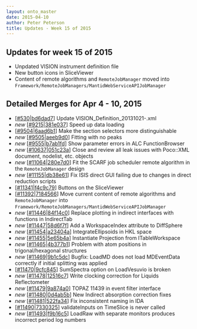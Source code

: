 ```yaml
---
layout: onto_master
date: 2015-04-10
author: Peter Peterson
title: Updates - Week 15 of 2015
---
```

Updates for week 15 of 2015
---------------------------
* Unpdated VISION instrument definition file
* New button icons in SliceViewer
* Content of remote algorithms and `RemoteJobManager` moved into `Framework/RemoteJobManagers/MantidWebServiceAPIJobManager`

Detailed Merges for Apr 4 - 10, 2015
------------------------------------
* \[[#530](https://github.com/mantidproject/mantid/pull/530)\|[bd6dad7](https://github.com/mantidproject/mantid/commit/bd6dad79ef92b5dbf68c5045a15d48e35694100a)\] Update VISION_Definition_20131021-.xml
* *new* \[[#9215](http://trac.mantidproject.org/mantid/ticket/9215)\|[381e037](https://github.com/mantidproject/mantid/commit/381e0374db3920e5ce13d700c0206f82f523f9ec)\] Speed up data loading
* \[[#9504](http://trac.mantidproject.org/mantid/ticket/9504)\|[6aad6b1](https://github.com/mantidproject/mantid/commit/6aad6b1817c128269461562875c7ee7f8324402f)\] Make the section selectors more distinguishable
* *new* \[[#9505](http://trac.mantidproject.org/mantid/ticket/9505)\|[aeeb9d0](https://github.com/mantidproject/mantid/commit/aeeb9d0532013a007dbfe7936c9b5c00c5b55629)\] Fitting with no peaks
* *new* \[[#9555](http://trac.mantidproject.org/mantid/ticket/9555)\|[b7ab1fd](https://github.com/mantidproject/mantid/commit/b7ab1fd8d610b86cdc597193285f932024b7e417)\] Show parameter errors in ALC FunctionBrowser
* *new* \[[#10637](http://trac.mantidproject.org/mantid/ticket/10637)\|[051c23a](https://github.com/mantidproject/mantid/commit/051c23a6a51d68659f13126e34141fbdc17ea10b)\] Close and review all leak issues with Poco::XML document, nodelist, etc. objects
* *new* \[[#11064](http://trac.mantidproject.org/mantid/ticket/11064)\|[280e7d0](https://github.com/mantidproject/mantid/commit/280e7d03431239b969ec126377e48b1612cf1024)\] Fit the SCARF job scheduler remote algorithm in the `RemoteJobManager` design
* *new* \[[#11155](http://trac.mantidproject.org/mantid/ticket/11155)\|[db38e61](https://github.com/mantidproject/mantid/commit/db38e615968525dc98f9903ce92010566ca85362)\] Fix ISIS direct GUI failing due to changes in direct reduction scripts
* \[[#11341](http://trac.mantidproject.org/mantid/ticket/11341)\|[f4c9c79](https://github.com/mantidproject/mantid/commit/f4c9c79cf478ecf356f8e0994dec4cbc5a9420a1)\] Buttons on the SliceViewer
* \[[#11392](http://trac.mantidproject.org/mantid/ticket/11392)\|[7184566](https://github.com/mantidproject/mantid/commit/71845669f2f4d4aead7174cfbd5c3e0df38a39dd)\] Move current content of remote algorithms and `RemoteJobManager` into `Framework/RemoteJobManagers/MantidWebServiceAPIJobManager`
* *new* \[[#11446](http://trac.mantidproject.org/mantid/ticket/11446)\|[84f14c0](https://github.com/mantidproject/mantid/commit/84f14c0c664816aeb02b9b662afd141714d67d76)\] Replace plotting in indirect interfaces with functions in IndirectTab
* *new* \[[#11447](http://trac.mantidproject.org/mantid/ticket/11447)\|[58d6f7f](https://github.com/mantidproject/mantid/commit/58d6f7f1f227e0a36a3d3d300f5d2f70556694de)\] Add a WorkspaceIndex attribute to DiffSphere
* *new* \[[#11454](http://trac.mantidproject.org/mantid/ticket/11454)\|[a23404a](https://github.com/mantidproject/mantid/commit/a23404a6f6742f158aef7660af12ffba1115bf58)\] IntegrateEllipsoids in HKL space
* *new* \[[#11455](http://trac.mantidproject.org/mantid/ticket/11455)\|[5e65b4a](https://github.com/mantidproject/mantid/commit/5e65b4a11ce20fa392d0e29117228c16b6b71511)\] Instantiate Projection from ITableWorkspace
* *new* \[[#11465](http://trac.mantidproject.org/mantid/ticket/11465)\|[4b377b1](https://github.com/mantidproject/mantid/commit/4b377b1ed7e87b9a9b172a432a67deaf9c58b219)\] Problem with atom positions in trigonal/hexagonal structures
* *new* \[[#11469](http://trac.mantidproject.org/mantid/ticket/11469)\|[9b1c5dc](https://github.com/mantidproject/mantid/commit/9b1c5dcdb0fd8aaf5556e2b2cc62a5467719054a)\] Bugfix: LoadMD does not load MDEventData correctly if initial splitting was applied
* \[[#11470](http://trac.mantidproject.org/mantid/ticket/11470)\|[9cfc845](https://github.com/mantidproject/mantid/commit/9cfc845d0fa1b017d18519261de6c71a674920f0)\] SumSpectra option on LoadVesuvio is broken
* *new* \[[#11478](http://trac.mantidproject.org/mantid/ticket/11478)\|[12516c7](https://github.com/mantidproject/mantid/commit/12516c759fe62c4d77986050ff20db72ec39e6de)\] Write clocking correction for Liquids Reflectometer
* *new* \[[#11479](http://trac.mantidproject.org/mantid/ticket/11479)\|[9a874a0](https://github.com/mantidproject/mantid/commit/9a874a075c0af21ca8b6af2a40706cfb3885ed48)\] TOPAZ 11439 in event filter interface
* *new* \[[#11480](http://trac.mantidproject.org/mantid/ticket/11480)\|[0d4ab5b](https://github.com/mantidproject/mantid/commit/0d4ab5b74754157d332265085ca8d6ccfd8f404e)\] New Indirect absorption correction fixes
* *new* \[[#11481](http://trac.mantidproject.org/mantid/ticket/11481)\|[522fa34](https://github.com/mantidproject/mantid/commit/522fa34829489ec89998967f945560f3758c4530)\] Fix inconsistent naming in IDA
* \[[#11490](http://trac.mantidproject.org/mantid/ticket/11490)\|[7330325](https://github.com/mantidproject/mantid/commit/7330325acaf880194af2157937f3f1953d9327f8)\] validateInputs on TimeSlice is never called
* *new* \[[#11493](http://trac.mantidproject.org/mantid/ticket/11493)\|[f9b16c5](https://github.com/mantidproject/mantid/commit/f9b16c5cb893e4d701f9fe0680c552b7d08376e0)\] LoadRaw with separate monitors produces incorrect period log numbers

